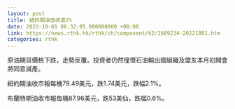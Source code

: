 ```yaml
---
layout: post
title: 紐約期油低收逾2%
date: 2022-10-01 06:32:05.000000000 +08:00
link: https://news.rthk.hk/rthk/ch/component/k2/1669234-20221001.htm
categories: rthk
---
```


原油期貨價格下跌，走勢反覆。投資者仍然憧憬石油輸出國組織及盟友本月初開會將同意減產。

紐約期油收市報每桶79.49美元，跌1.74美元，跌幅2.1%。

布蘭特期油收市報每桶87.96美元，跌53美仙，跌幅0.6%。
